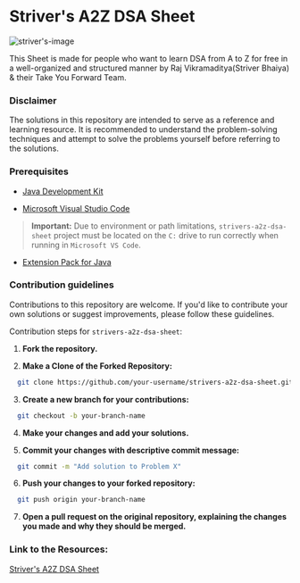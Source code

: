 # Striver's A2Z DSA Sheet

![striver's-image](https://user-images.githubusercontent.com/108109935/198030893-e0c815ef-28fa-43df-8e8a-fc42243b59fa.png)

This Sheet is made for people who want to learn DSA from A to Z for free in a well-organized and structured manner by Raj Vikramaditya(Striver Bhaiya) & their Take You Forward Team.

### Disclaimer

The solutions in this repository are intended to serve as a reference and learning resource. It is recommended to understand the problem-solving techniques and attempt to solve the problems yourself before referring to the solutions.

### Prerequisites

- [Java Development Kit](https://www.oracle.com/in/java/technologies/downloads/)

- [Microsoft Visual Studio Code](https://code.visualstudio.com/download)

> **Important:** Due to environment or path limitations, `strivers-a2z-dsa-sheet` project must be located on the `C:` drive to run correctly when running in `Microsoft VS Code`.

- [Extension Pack for Java](https://marketplace.visualstudio.com/items?itemName=vscjava.vscode-java-pack)

### Contribution guidelines

Contributions to this repository are welcome. If you'd like to contribute your own solutions or suggest improvements, please follow these guidelines.

Contribution steps for `strivers-a2z-dsa-sheet`:

1. **Fork the repository.**

2. **Make a Clone of the Forked Repository:**

```bash
  git clone https://github.com/your-username/strivers-a2z-dsa-sheet.git
```

3. **Create a new branch for your contributions:**

```bash
  git checkout -b your-branch-name
```

4. **Make your changes and add your solutions.**

5. **Commit your changes with descriptive commit message:**

```bash
  git commit -m "Add solution to Problem X"
```

6. **Push your changes to your forked repository:**

```bash
  git push origin your-branch-name
```

7. **Open a pull request on the original repository, explaining the changes you made and why they should be merged.**

### Link to the Resources:

[Striver's A2Z DSA Sheet](https://takeuforward.org/strivers-a2z-dsa-course/strivers-a2z-dsa-course-sheet-2/)
